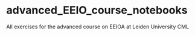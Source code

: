 # advanced_EEIO_course_notebooks
All exercises for the advanced course on EEIOA at Leiden University CML
